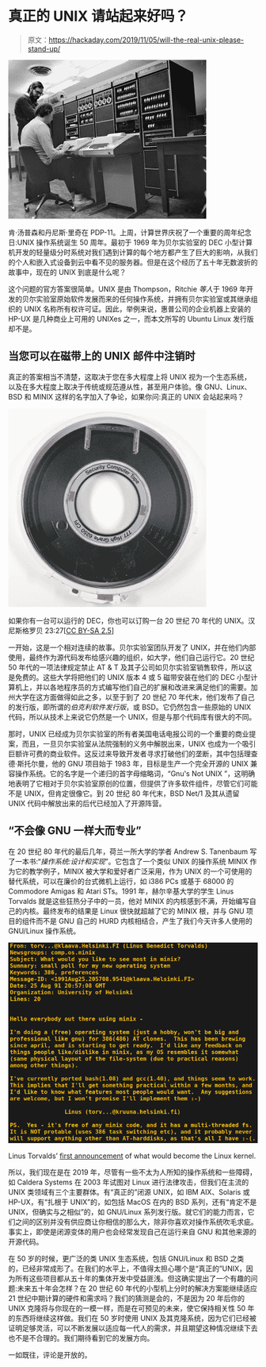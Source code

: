 # 真正的 UNIX 请站起来好吗？

> 原文：<https://hackaday.com/2019/11/05/will-the-real-unix-please-stand-up/>

[![Ken Thompson and Dennis Ritchie at a PDP-11\. Peter Hamer [CC BY-SA 2.0]](img/0f7af7406fde80be087e0c3818a8bcfe.png)](https://hackaday.com/wp-content/uploads/2019/10/1279px-Ken_Thompson_sitting_and_Dennis_Ritchie_at_PDP-11_2876612463.jpg) 

肯·汤普森和丹尼斯·里奇在 PDP-11。上周，计算世界庆祝了一个重要的周年纪念日:UNIX 操作系统诞生 50 周年。最初于 1969 年为贝尔实验室的 DEC 小型计算机开发的轻量级分时系统对我们遇到计算的每个地方都产生了巨大的影响，从我们的个人和嵌入式设备到云中看不见的服务器。但是在这个经历了五十年无数波折的故事中，现在的 UNIX 到底是什么呢？

这个问题的官方答案很简单。UNIX 是由 Thompson，Ritchie *等人*于 1969 年开发的贝尔实验室原始软件发展而来的任何操作系统，并拥有贝尔实验室或其继承组织的 UNIX 名称所有权许可证。因此，举例来说，惠普公司的企业机器上安装的 HP-UX 是几种商业上可用的 UNIXes 之一，而本文所写的 Ubuntu Linux 发行版却不是。

## 当您可以在磁带上的 UNIX 邮件中注销时

真正的答案相当不清楚，这取决于您在多大程度上将 UNIX 视为一个生态系统，以及在多大程度上取决于传统或规范遵从性，甚至用户体验。像 GNU、Linux、BSD 和 MINIX 这样的名字加入了争论，如果你问:真正的 UNIX 会站起来吗？

[![You too could have sent off for a copy of 1970s UNIX, if you'd had a DEC to run it on. Hannes Grobe 23:27 [CC BY-SA 2.5]](img/ac4de9f887722474fd704586df0a0e37.png)](https://hackaday.com/wp-content/uploads/2019/10/Magnetic-tape_hg.jpg) 

如果你有一台可以运行的 DEC，你也可以订购一台 20 世纪 70 年代的 UNIX。汉尼斯格罗贝 23:27[[CC BY-SA 2.5](https://commons.wikimedia.org/wiki/File:Magnetic-tape_hg.jpg)]

一开始，这是一个相对连续的故事。贝尔实验室团队开发了 UNIX，并在他们内部使用，最终作为源代码发布给感兴趣的组织，如大学，他们自己运行它。20 世纪 50 年代的一项法律规定禁止 AT & T 及其子公司如贝尔实验室销售软件，所以这是免费的。这些大学将把他们的 UNIX 版本 4 或 5 磁带安装在他们的 DEC 小型计算机上，并以各地程序员的方式编写他们自己的扩展和改进来满足他们的需要。加州大学在这方面做得如此之多，以至于到了 20 世纪 70 年代末，他们发布了自己的发行版，即所谓的*伯克利软件发行版*，或 BSD。它仍然包含一些原始的 UNIX 代码，所以从技术上来说它仍然是一个 UNIX，但是与那个代码库有很大的不同。

那时，UNIX 已经成为贝尔实验室的所有者美国电话电报公司的一个重要的商业提案，而且，一旦贝尔实验室从法院强制的义务中解脱出来，UNIX 也成为一个吸引巨额许可费的商业软件。这反过来导致开发者寻求打破他们的垄断，其中包括理查德·斯托尔曼，他的 GNU 项目始于 1983 年，目标是生产一个完全开源的 UNIX 兼容操作系统。它的名字是一个递归的首字母缩略词，“Gnu's Not UNIX ”，这明确地表明了它相对于贝尔实验室原创的位置，但提供了许多软件组件，尽管它们可能不是 UNIX，但肯定很像它。到 20 世纪 80 年代末，BSD Net/1 及其从遗留 UNIX 代码中解放出来的后代已经加入了开源阵营。

## “不会像 GNU 一样大而专业”

在 20 世纪 80 年代的最后几年，荷兰一所大学的学者 Andrew S. Tanenbaum 写了一本书:“*操作系统:设计和实现*”。它包含了一个类似 UNIX 的操作系统 MINIX 作为它的教学例子，MINIX 被大学和爱好者广泛采用，作为 UNIX 的一个可使用的替代系统，可以在廉价的台式微机上运行，如 i386 PCs 或基于 68000 的 Commodore Amigas 和 Atari STs。1991 年，赫尔辛基大学的学生 Linus Torvalds 就是这些狂热分子中的一员，他对 MINIX 的内核感到不满，开始编写自己的内核。最终发布的结果是 Linux 很快就超越了它的 MINIX 根，并与 GNU 项目的组件而不是 GNU 自己的 HURD 内核相结合，产生了我们今天许多人使用的 GNU/Linux 操作系统。

[![It won't be big and professional like GNU&quot; Linus Torvalds' first announcement of what would become the Linux kernel.](img/f8e8ee55f386ffa11dbff7d8822f7827.png)](https://hackaday.com/wp-content/uploads/2019/10/Linus-original-minix-post.png)

Linus Torvalds’ [first announcement](https://groups.google.com/forum/#!msg/comp.os.minix/dlNtH7RRrGA/SwRavCzVE7gJ) of what would become the Linux kernel.

所以，我们现在是在 2019 年，尽管有一些不太为人所知的操作系统和一些障碍，如 Caldera Systems 在 2003 年试图对 Linux 进行法律攻击，但我们在主流的 UNIX 类领域有三个主要群体。有“真正的”闭源 UNIX，如 IBM AIX、Solaris 或 HP-UX，有“扎根于 UNIX”的，如包括 MacOS 在内的 BSD 系列，还有“肯定不是 UNIX，但确实与之相似”的，如 GNU/Linux 系列发行版。就它们的能力而言，它们之间的区别并没有供应商让你相信的那么大，除非你喜欢对操作系统吹毛求疵。事实上，即使是闭源变体的用户也会经常发现自己在运行来自 GNU 和其他来源的开源代码。

在 50 岁的时候，更广泛的类 UNIX 生态系统，包括 GNU/Linux 和 BSD 之类的，已经非常成形了。在我们的水平上，不值得太担心哪个是“真正的”UNIX，因为所有这些项目都从五十年的集体开发中受益匪浅。但这确实提出了一个有趣的问题:未来五十年会怎样？在 20 世纪 60 年代的小型机上分时的解决方案能继续适应 21 世纪中期计算的硬件和需求吗？我们的猜测是会的，不是因为 20 年后你的 UNIX 克隆将与你现在的一模一样，而是在可预见的未来，使它保持相关性 50 年的东西将继续这样做。我们在 50 岁时使用 UNIX 及其克隆系统，因为它们已经被证明足够灵活，可以不断发展以适应每一代人的需求，并且期望这种情况继续下去也不是不合理的。我们期待看到它的发展方向。

一如既往，评论是开放的。